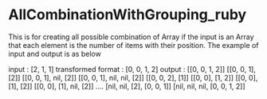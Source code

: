 # AllCombinationWithGrouping_ruby

This is for creating all possible combination of Array if the input is an Array that each element is the number of items with their position.
The example of input and output is as below

input : [2, 1, 1]
transformed format : [0, 0, 1, 2]
output : 
  [[0, 0, 1, 2]]
  [[0, 0, 1], [2]]
  [[0, 0, 1], nil, [2]]
  [[0, 0, 1], nil, nil, [2]]
  [[0, 0, 2], [1]]
  [[0, 0], [1, 2]]
  [[0, 0], [1], [2]]
  [[0, 0], [1], nil, [2]]
  ....
  [nil, nil, [2], [0, 0, 1]]
  [nil, nil, nil, [0, 0, 1, 2]]
